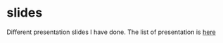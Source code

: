 # slides
Different presentation slides I have done. The list of presentation is [here](https://ybkamaleri.github.io/slides)
